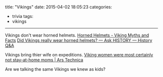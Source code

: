 title: "Vikings"
date: 2015-04-02 18:05:23
categories:
- trivia
tags:
- vikings
---

Vikings don't wear horned helmets.
[Horned Helmets - Viking Myths and Facts](http://europeanhistory.about.com/od/thevikings/a/histmyths6.htm)
[Did Vikings really wear horned helmets? — Ask HISTORY — History Q&A](http://www.history.com/news/ask-history/did-vikings-really-wear-horned-helmets)

Vikings bring thier wife on expeditions.
[Viking women were most certainly not stay-at-home moms | Ars Technica](http://arstechnica.com/science/2014/12/viking-women-were-most-certainly-not-stay-at-home-moms/)

Are we talking the same Vikings we knew as kids?
